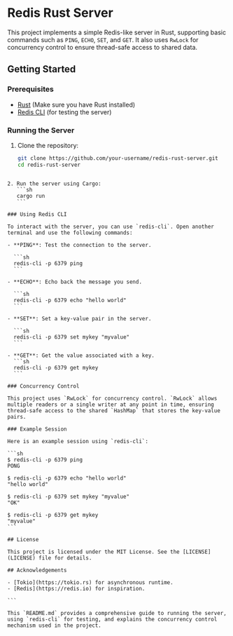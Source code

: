 # Redis Rust Server

This project implements a simple Redis-like server in Rust, supporting basic commands such as `PING`, `ECHO`, `SET`, and `GET`. It also uses `RwLock` for concurrency control to ensure thread-safe access to shared data.

## Getting Started

### Prerequisites

- [Rust](https://www.rust-lang.org/tools/install) (Make sure you have Rust installed)
- [Redis CLI](https://redis.io/topics/rediscli) (for testing the server)

### Running the Server

1. Clone the repository:
   ```sh
   git clone https://github.com/your-username/redis-rust-server.git
   cd redis-rust-server
   ```

````

2. Run the server using Cargo:
   ```sh
   cargo run
   ```

### Using Redis CLI

To interact with the server, you can use `redis-cli`. Open another terminal and use the following commands:

- **PING**: Test the connection to the server.

  ```sh
  redis-cli -p 6379 ping
  ```

- **ECHO**: Echo back the message you send.

  ```sh
  redis-cli -p 6379 echo "hello world"
  ```

- **SET**: Set a key-value pair in the server.

  ```sh
  redis-cli -p 6379 set mykey "myvalue"
  ```

- **GET**: Get the value associated with a key.
  ```sh
  redis-cli -p 6379 get mykey
  ```

### Concurrency Control

This project uses `RwLock` for concurrency control. `RwLock` allows multiple readers or a single writer at any point in time, ensuring thread-safe access to the shared `HashMap` that stores the key-value pairs.

### Example Session

Here is an example session using `redis-cli`:

```sh
$ redis-cli -p 6379 ping
PONG

$ redis-cli -p 6379 echo "hello world"
"hello world"

$ redis-cli -p 6379 set mykey "myvalue"
"OK"

$ redis-cli -p 6379 get mykey
"myvalue"
```

## License

This project is licensed under the MIT License. See the [LICENSE](LICENSE) file for details.

## Acknowledgements

- [Tokio](https://tokio.rs) for asynchronous runtime.
- [Redis](https://redis.io) for inspiration.

```

This `README.md` provides a comprehensive guide to running the server, using `redis-cli` for testing, and explains the concurrency control mechanism used in the project.


````
